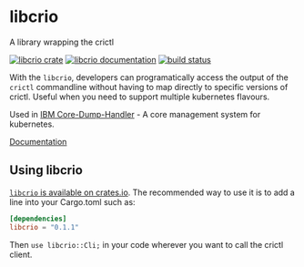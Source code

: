 # libcrio 

A library wrapping the crictl

[![libcrio crate](https://img.shields.io/crates/v/libcrio.svg)](https://crates.io/crates/libcrio)
[![libcrio documentation](https://docs.rs/libcrio/badge.svg)](https://docs.rs/libcrio)
[![build status](https://github.com/no9/libcrio/workflows/CI/badge.svg)](https://github.com/no9/libcrio/actions)

With the `libcrio`, developers can programatically access the output of the `crictl` commandline without having to map directly to specific versions of crictl. Useful when you need to support multiple kubernetes flavours.

Used in [IBM Core-Dump-Handler](https://github.com/IBM/core-dump-handler/blob/main/core-dump-composer/) - A core management system for kubernetes.

[Documentation](https://docs.rs/libcrio/)

## Using libcrio

[`libcrio` is available on crates.io](https://crates.io/crates/libcrio).
The recommended way to use it is to add a line into your Cargo.toml such as:

```toml
[dependencies]
libcrio = "0.1.1"
```

Then `use libcrio::Cli;` in your code wherever you want
to call the crictl client. 